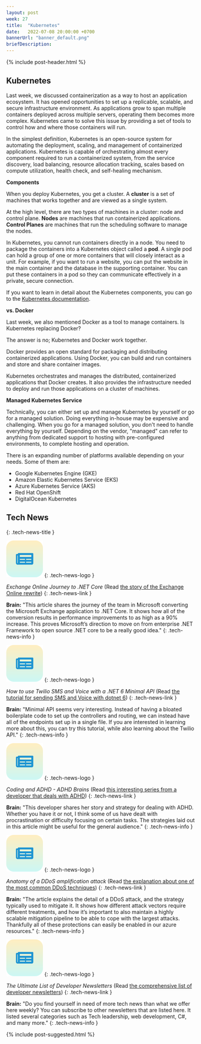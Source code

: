```yaml
---
layout: post
week: 27
title:  "Kubernetes"
date:   2022-07-08 20:00:00 +0700
bannerUrl: "banner_default.png"
briefDescription: 
---
```


{% include post-header.html %}

## Kubernetes

Last week, we discussed containerization as a way to host an application ecosystem. It has opened opportunities to set up a replicable, scalable, and secure infrastructure environment. As applications grow to span multiple containers deployed across multiple servers, operating them becomes more complex. Kubernetes came to solve this issue by providing a set of tools to control how and where those containers will run.

In the simplest definition, Kubernetes is an open-source system for automating the deployment, scaling, and management of containerized applications. Kubernetes is capable of orchestrating almost every component required to run a containerized system, from the service discovery, load balancing, resource allocation tracking, scales based on compute utilization, health check, and self-healing mechanism.

__Components__

When you deploy Kubernetes, you get a cluster. A **cluster** is a set of machines that works together and are viewed as a single system.

At the high level, there are two types of machines in a cluster: node and control plane. **Nodes** are machines that run containerized applications. **Control Planes** are machines that run the scheduling software to manage the nodes.

In Kubernetes, you cannot run containers directly in a node. You need to package the containers into a Kubernetes object called a **pod**. A single pod can hold a group of one or more containers that will closely interact as a unit. For example, if you want to run a website, you can put the website in the main container and the database in the supporting container. You can put these containers in a pod so they can communicate effectively in a private, secure connection.

If you want to learn in detail about the Kubernetes components, you can go to the [Kubernetes documentation](https://kubernetes.io/docs/concepts/overview/components/).

__vs. Docker__

Last week, we also mentioned Docker as a tool to manage containers. Is Kubernetes replacing Docker?

The answer is no; Kubernetes and Docker work together.

Docker provides an open standard for packaging and distributing containerized applications. Using Docker, you can build and run containers and store and share container images.

Kubernetes orchestrates and manages the distributed, containerized applications that Docker creates. It also provides the infrastructure needed to deploy and run those applications on a cluster of machines.

__Managed Kubernetes Service__

Technically, you can either set up and manage Kubernetes by yourself or go for a managed solution. Doing everything in-house may be expensive and challenging. When you go for a managed solution, you don't need to handle everything by yourself. Depending on the vendor, "managed" can refer to anything from dedicated support to hosting with pre-configured environments, to complete hosting and operation.

There is an expanding number of platforms available depending on your needs. Some of them are:

- Google Kubernetes Engine (GKE)
- Amazon Elastic Kubernetes Service (EKS)
- Azure Kubernetes Service (AKS)
- Red Hat OpenShift
- DigitalOcean Kubernetes

## Tech News
{: .tech-news-title }

![memo](/assets/images/tech-news.svg)
{: .tech-news-logo }

*Exchange Online Journey to .NET Core* (Read [the story of the Exchange Online rewrite](https://devblogs.microsoft.com/dotnet/exchange-online-journey-to-net-core/))
{: .tech-news-link }

__Brain:__ "This article shares the journey of the team in Microsoft converting the Microsoft Exchange application to .NET Core. It shows how all of the conversion results in performance improvements to as high as a 90% increase. This proves Microsoft’s direction to move on from enterprise .NET Framework to open source .NET core to be a really good idea."
{: .tech-news-info }

![memo](/assets/images/tech-news.svg)
{: .tech-news-logo }

*How to use Twilio SMS and Voice with a .NET 6 Minimal API* (Read [the tutorial for sending SMS and Voice with dotnet 6](https://www.twilio.com/blog/sms-voice-dotnet-6-minimal-api))
{: .tech-news-link }

__Brain:__ "Minimal API seems very interesting. Instead of having a bloated boilerplate code to set up the controllers and routing, we can instead have all of the endpoints set up in a single file. If you are interested in learning more about this, you can try this tutorial, while also learning about the Twilio API."
{: .tech-news-info }

![memo](/assets/images/tech-news.svg)
{: .tech-news-logo }

*Coding and ADHD - ADHD Brains* (Read [this interesting series from a developer that deals with ADHD](https://dev.to/abbeyperini/coding-and-adhd-adhd-brains-im1))
{: .tech-news-link }

__Brain:__ "This developer shares her story and strategy for dealing with ADHD. Whether you have it or not, I think some of us have dealt with procrastination or difficulty focusing on certain tasks. The strategies laid out in this article might be useful for the general audience."
{: .tech-news-info }

![memo](/assets/images/tech-news.svg)
{: .tech-news-logo }

*Anatomy of a DDoS amplification attack* (Read [the explanation about one of the most common DDoS techniques](https://www.microsoft.com/security/blog/2022/05/23/anatomy-of-ddos-amplification-attacks/))
{: .tech-news-link }

__Brain:__ "The article explains the detail of a DDoS attack, and the strategy typically used to mitigate it. It shows how different attack vectors require different treatments, and how it’s important to also maintain a highly scalable mitigation pipeline to be able to cope with the largest attacks. Thankfully all of these protections can easily be enabled in our azure resources."
{: .tech-news-info }

![memo](/assets/images/tech-news.svg)
{: .tech-news-logo }

*The Ultimate List of Developer Newsletters* (Read [the comprehensive list of developer newsletters](https://draft.dev/learn/the-ultimate-list-of-developer-newsletters))
{: .tech-news-link }

__Brain:__ "Do you find yourself in need of more tech news than what we offer here weekly? You can subscribe to other newsletters that are listed here. It listed several categories such as Tech leadership, web development, C#, and many more."
{: .tech-news-info }

{% include post-suggested.html %}
